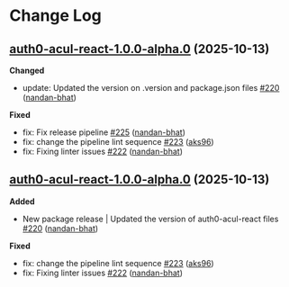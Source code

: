 # Change Log

## [auth0-acul-react-1.0.0-alpha.0](https://github.com/auth0/universal-login/tree/auth0-acul-react-1.0.0-alpha.0) (2025-10-13)

**Changed**
- update: Updated the version on .version and package.json files [\#220](https://github.com/auth0/universal-login/pull/220) ([nandan-bhat](https://github.com/nandan-bhat))

**Fixed**
- fix: Fix release pipeline [\#225](https://github.com/auth0/universal-login/pull/225) ([nandan-bhat](https://github.com/nandan-bhat))
- fix: change the pipeline lint sequence [\#223](https://github.com/auth0/universal-login/pull/223) ([aks96](https://github.com/aks96))
- fix: Fixing linter issues [\#222](https://github.com/auth0/universal-login/pull/222) ([nandan-bhat](https://github.com/nandan-bhat))

## [auth0-acul-react-1.0.0-alpha.0](https://github.com/auth0/universal-login/tree/auth0-acul-react-1.0.0-alpha.0) (2025-10-13)

**Added**
- New package release | Updated the version of auth0-acul-react files [\#220](https://github.com/auth0/universal-login/pull/220) ([nandan-bhat](https://github.com/nandan-bhat))

**Fixed**
- fix: change the pipeline lint sequence [\#223](https://github.com/auth0/universal-login/pull/223) ([aks96](https://github.com/aks96))
- fix: Fixing linter issues [\#222](https://github.com/auth0/universal-login/pull/222) ([nandan-bhat](https://github.com/nandan-bhat))
